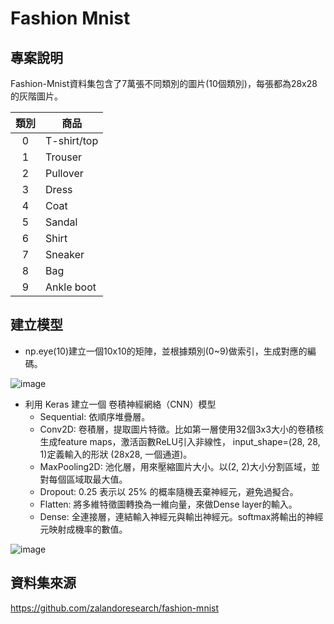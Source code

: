 # Fashion Mnist
## 專案說明
Fashion-Mnist資料集包含了7萬張不同類別的圖片(10個類別)，每張都為28x28的灰階圖片。

| 類別 | 商品 |
|:---:|------|
| 0 |	T-shirt/top |
| 1	| Trouser |
| 2	| Pullover |
| 3	| Dress |
| 4	| Coat |
| 5	| Sandal |
| 6	| Shirt |
| 7	| Sneaker |
| 8	| Bag |
| 9	| Ankle boot |

## 建立模型
* np.eye(10)建立一個10x10的矩陣，並根據類別(0~9)做索引，生成對應的編碼。

![image](https://github.com/user-attachments/assets/e7068b76-ea81-416d-8be4-1c10715c4af3)

* 利用 Keras 建立一個 卷積神經網絡（CNN）模型
  - Sequential: 依順序堆疊層。
  - Conv2D: 卷積層，提取圖片特徵。比如第一層使用32個3x3大小的卷積核生成feature maps，激活函數ReLU引入非線性，
      input_shape=(28, 28, 1)定義輸入的形狀 (28x28, 一個通道)。
  - MaxPooling2D: 池化層，用來壓縮圖片大小。以(2, 2)大小分割區域，並對每個區域取最大值。
  - Dropout: 0.25 表示以 25% 的概率隨機丟棄神經元，避免過擬合。
  - Flatten: 將多維特徵圖轉換為一維向量，來做Dense layer的輸入。
  - Dense: 全連接層，連結輸入神經元與輸出神經元。softmax將輸出的神經元映射成機率的數值。

![image](https://github.com/user-attachments/assets/6bc56690-9e22-4362-a47f-0e53a64b0860)


## 資料集來源
<https://github.com/zalandoresearch/fashion-mnist>
 


